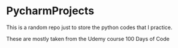 # PycharmProjects

This is a random repo just to store the python codes that I practice.

These are mostly taken from the Udemy course 100 Days of Code
